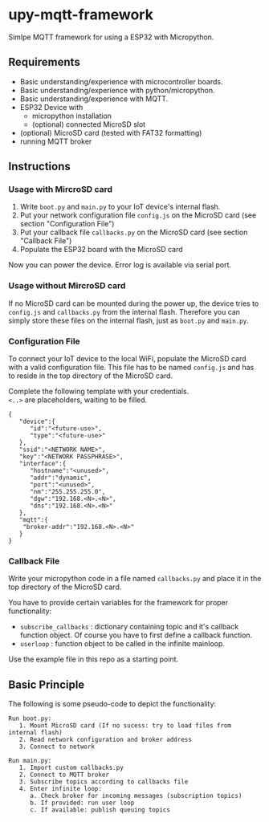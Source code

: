 # upy-mqtt-framework
Simlpe MQTT framework for using a ESP32 with Micropython.  

## Requirements
- Basic understanding/experience with microcontroller boards.
- Basic understanding/experience with python/micropython.
- Basic understanding/experience with MQTT.
- ESP32 Device with
  - micropython installation
  - (optional) connected MicroSD slot
- (optional) MicroSD card (tested with FAT32 formatting)
- running MQTT broker

## Instructions
### Usage with MircroSD card
1. Write `boot.py` and `main.py` to your IoT device's internal flash.
2. Put your network configuration file `config.js` on the MicroSD card (see section "Configuration File")
3. Put your callback file `callbacks.py` on the MicroSD card (see section "Callback File")
4. Populate the ESP32 board with the MicroSD card

Now you can power the device. Error log is available via serial port.

### Usage without MircroSD card
If no MicroSD card can be mounted during the power up, the device tries to `config.js` and `callbacks.py` from the internal flash. Therefore you can simply store these files on the internal flash, just as `boot.py` and `main.py`.

### Configuration File

To connect your IoT device to the local WiFi, populate the MicroSD card with a valid configuration file.
This file has to be named `config.js` and has to reside in the top directory of the MicroSD card.

Complete the following template with your credentials.  
`<..>` are placeholders, waiting to be filled.

```
{
   "device":{
      "id":"<future-use>",
      "type":"<future-use>"
   },
   "ssid":"<NETWORK NAME>",
   "key":"<NETWORK PASSPHRASE>",
   "interface":{
      "hostname":"<unused>",
      "addr":"dynamic",
      "port":"<unused>",
      "nm":"255.255.255.0",
      "dgw":"192.168.<N>.<N>",
      "dns":"192.168.<N>.<N>"
   },
   "mqtt":{
   	"broker-addr":"192.168.<N>.<N>"
   }
}
```
### Callback File
Write your micropython code in a file named `callbacks.py` and place it in the top directory of the MicroSD card.

You have to provide certain variables for the framework for proper functionality:
- `subscribe_callbacks` : dictionary containing topic and it's callback function object. Of course you have to first define a callback function.
- `userloop` : function object to be called in the infinite mainloop.

Use the example file in this repo as a starting point.

## Basic Principle
The following is some pseudo-code to depict the functionality:
```
Run boot.py:
   1. Mount MicroSD card (If no sucess: try to load files from internal flash)
   2. Read network configuration and broker address
   3. Connect to network

Run main.py:
   1. Import custom callbacks.py
   2. Connect to MQTT broker
   3. Subscribe topics according to callbacks file
   4. Enter infinite loop:
      a. Check broker for incoming messages (subscription topics)
      b. If provided: run user loop
      c. If available: publish queuing topics
```
